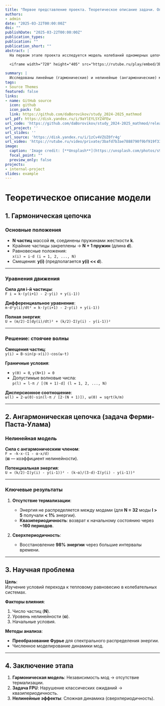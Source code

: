 ```yaml
---
title: "Первое представление проекта. Теоретическое описание задачи. Описание модели."
authors:
- admin
date: "2025-03-22T00:00:00Z"
doi: ""
publishDate: "2025-03-22T00:00:00Z"
publication_types:
publication: ""
publication_short: ""
abstract: |
  На первом этапе проекта исследуется модель колебаний одномерных цепочек частиц в рамках математического моделирования. Теоретически описаны гармоническая цепочка (линейная модель с независимыми модами, стоячими волнами и дисперсионными соотношениями) и ангармоническая цепочка (нелинейная модель задачи Ферми-Паста-Улама). В последней введён нелинейный член, приводящий к отсутствию термализации энергии и квазипериодическому поведению системы. Основная научная проблема — выявление условий перехода к тепловому равновесию, включая влияние числа частиц, величины нелинейности и начальных условий. Для анализа использовано преобразование Фурье, позволяющее изучать спектральное распределение энергии. Результаты этапа подчёркивают фундаментальное различие между линейными и нелинейными системами, а также ставят вопросы для дальнейшего исследования динамики сложных колебательных систем.

  <iframe width="720" height="405" src="https://rutube.ru/play/embed/3bafd7b3ae7888790f9bf919f33856d3/" frameBorder="0" allow="clipboard-write; autoplay" webkitAllowFullScreen mozallowfullscreen allowFullScreen></iframe>
  
summary: |
  Исследованы линейные (гармонические) и нелинейные (ангармонические) модели колебаний цепочек. Гармоническая система сохраняет независимые моды, в ангармонической (FPU) энергия не термализуется, выявлена квазипериодичность. Основная проблема — условия перехода к тепловому равновесию.
tags:
- Source Themes
featured: false
links:
- name: GitHub source
  icon: github
  icon_pack: fab
  link: https://github.com/daBorovikov/study_2024-2025_mathmod
url_pdf: https://disk.yandex.ru/i/9aYlEYLSYZ4FEw
url_code: 'https://github.com/daBorovikov/study_2024-2025_mathmod/releases/tag/v1.3.1'
url_project: ''
url_slides: ''
url_source: 'https://disk.yandex.ru/i/1zCv4VZUZ0fr4g'
url_video: 'https://rutube.ru/video/private/3bafd7b3ae7888790f9bf919f33856d3/?p=fdtwcqBuCpg3OX7mNvfFvA'
image:
  caption: 'Image credit: [**Unsplash**](https://unsplash.com/photos/s9CC2SKySJM)'
  focal_point: ""
  preview_only: false
projects:
- internal-project
slides: example
---
```


# Теоретическое описание модели

## 1. Гармоническая цепочка

### Основные положения
- **N частиц** массой **m**, соединены пружинами жесткости **k**.  
- Крайние частицы закреплены → **N + 1 пружин** (длина **d**).  
- Равновесные положения:  
  ```x(i) = i·d (i = 1, 2, ..., N)```  
- Смещения: **y(i)** (предполагается **y(i) << d**).

---

### Уравнения движения
**Сила для i-й частицы**:  
```F i = k·(y(i+1) - 2·y(i) + y(i-1))```

**Дифференциальное уравнение**:  
```m·d²y(i)/dt² = k·(y(i+1) - 2·y(i) + y(i-1))```

**Полная энергия**:  
```U = (m/2)·Σ(dy(i)/dt)² + (k/2)·Σ(y(i) - y(i-1))²```

---

### Решение: стоячие волны
**Смещения частиц**:  
```y(i) = B·sin(p·x(i))·cos(ω·t)```

**Граничные условия**:  
- ```y(0) = 0```, ```y(N+1) = 0```  
- Допустимые волновые числа:  
  ```p(l) = l·π / [(N + 1)·d] (l = 1, 2, ..., N)```

**Дисперсионное соотношение**:  
```ω(l) = 2·ω(0)·sin(l·π / [2·(N + 1)]), ω(0) = sqrt(k/m)```

---

## 2. Ангармоническая цепочка (задача Ферми-Паста-Улама)

### Нелинейная модель
**Сила с ангармоническим членом**:  
```F = -k·x·(1 - α·x/d)```  
(**α** — коэффициент нелинейности).

**Потенциальная энергия**:  
```U = (k/2)·Σ(y(i) - y(i-1))² - (k·α)/(3·d)·Σ(y(i) - y(i-1))³```

---

### Ключевые результаты
1. **Отсутствие термализации**:  
   - Энергия не распределяется между модами (для **N = 32** моды **l > 5** получали **< 1%** энергии).  
   - **Квазипериодичность**: возврат к начальному состоянию через **~160 периодов**.  

2. **Сверхпериодичность**:  
   - Восстановление **98% энергии** через большие интервалы времени.  

---

## 3. Научная проблема

**Цель**:  
Изучение условий перехода к тепловому равновесию в колебательных системах.

**Факторы влияния**:  
1. Число частиц (**N**).  
2. Уровень нелинейности (**α**).  
3. Начальные условия.  

**Методы анализа**:  
- **Преобразование Фурье** для спектрального распределения энергии.  
- Численное моделирование динамики мод.  

---

## 4. Заключение этапа
1. **Гармоническая модель**: Независимость мод → отсутствие термализации.  
2. **Задача FPU**: Нарушение классических ожиданий → квазипериодичность.  
3. **Нелинейные эффекты**: Сложная динамика (сверхпериодичность).  
